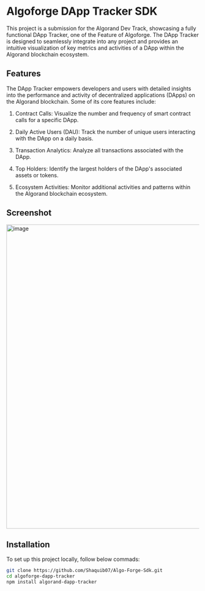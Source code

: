 # Algoforge DApp Tracker SDK 
This project is a submission for the Algorand Dev Track, showcasing a fully functional DApp Tracker, one of the Feature of Algoforge. The DApp Tracker is designed to seamlessly integrate into any project and provides an intuitive visualization of key metrics and activities of a DApp within the Algorand blockchain ecosystem.

## Features
The DApp Tracker empowers developers and users with detailed insights into the performance and activity of decentralized applications (DApps) on the Algorand blockchain. Some of its core features include:

1. Contract Calls: Visualize the number and frequency of smart contract calls for a specific DApp.

2. Daily Active Users (DAU): Track the number of unique users interacting with the DApp on a daily basis.

3. Transaction Analytics: Analyze all transactions associated with the DApp.

4. Top Holders: Identify the largest holders of the DApp's associated assets or tokens.

5. Ecosystem Activities: Monitor additional activities and patterns within the Algorand blockchain ecosystem.


## Screenshot
<img width="793" alt="image" src="https://github.com/user-attachments/assets/a41a49c6-317a-41b4-a171-de9fb22caf4f" />


## Installation
To set up this project locally, follow below commads:
```bash
git clone https://github.com/Shaquib07/Algo-Forge-Sdk.git
cd algoforge-dapp-tracker 
npm install algorand-dapp-tracker


